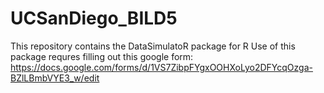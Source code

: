 # UCSanDiego_BILD5
This repository contains the DataSimulatoR package for R
Use of this package requres filling out this google form: https://docs.google.com/forms/d/1VS7ZibpFYgxOOHXoLyo2DFYcqOzga-BZlLBmbVYE3_w/edit
